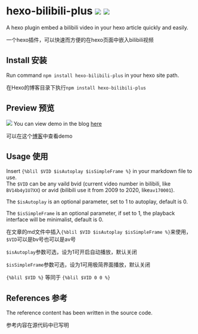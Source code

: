 # hexo-bilibili-plus   ![](https://img.shields.io/npm/v/hexo-bilibili-plus)  ![](https://img.shields.io/npm/dm/hexo-bilibili-plus)
A hexo plugin embed a bilibili video in your hexo article quickly and easily.  

一个hexo插件，可以快速而方便的在hexo页面中嵌入bilibili视频
## Install 安装
Run command `npm install hexo-bilibili-plus` in your hexo site path.  

在Hexo的博客目录下执行`npm install hexo-bilibili-plus`
## Preview 预览
![](https://github-blog-1314730533.cos.ap-beijing.myqcloud.com/20230131132606.png)
You can view demo in the blog [here](https://liuqing.fun/2025/01/11/bilibili-exp/)  

可以在这个[博客](https://liuqing.fun/2025/01/11/bilibili-exp/)中查看demo

## Usage 使用
Insert `{%blil $VID $isAutoplay $isSimpleFrame %}` in your markdown file to use.  
The `$VID` can be any vaild bvid (current video number in bilibili, like `BV14b4y1U7XX`) or avid (bilibili use it from 2009 to 2020, like`av170001`).  

The `$isAutoplay` is an optional parameter, set to 1 to autoplay, default is 0.

The `$isSimpleFrame` is an optional parameter, if set to 1, the playback interface will be minimalist, default is 0.

在文章的md文件中插入`{%blil $VID $isAutoplay $isSimpleFrame %}`来使用，`$VID`可以是bv号也可以是av号

`$isAutoplay`参数可选，设为1可开启自动播放，默认关闭 

`$isSimpleFrame`参数可选，设为1可用极简界面播放，默认关闭

`{%blil $VID %}` 等同于 `{%blil $VID 0 0 %}`

## References 参考
The reference content has been written in the source code.  

参考内容在源代码中已写明
